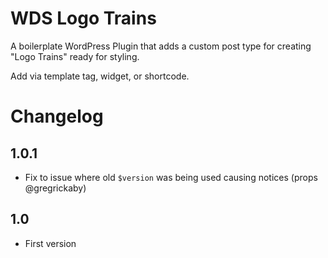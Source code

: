# WDS Logo Trains

A boilerplate WordPress Plugin that adds a custom post type for creating "Logo Trains" ready for styling.

Add via template tag, widget, or shortcode.

# Changelog

## 1.0.1

- Fix to issue where old `$version` was being used causing notices (props @gregrickaby)

## 1.0

- First version